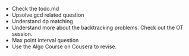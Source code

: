 - Check the todo.md
- Upsolve gcd related question
- Understand dp matching
- Understand more about the backtracking problems. Check out the OT session.
- Max point interval question
- Use the Algo Course on Cousera to revise.
